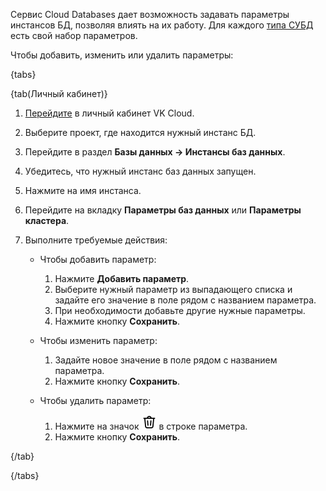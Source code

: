 Сервис Cloud Databases дает возможность задавать параметры инстансов БД, позволяя влиять на их работу. Для каждого [типа СУБД](../../concepts/types) есть свой набор параметров.

Чтобы добавить, изменить или удалить параметры:

{tabs}

{tab(Личный кабинет)}

1. [Перейдите](https://msk.cloud.vk.com/app/) в личный кабинет VK Cloud.
1. Выберите проект, где находится нужный инстанс БД.
1. Перейдите в раздел **Базы данных → Инстансы баз данных**.
1. Убедитесь, что нужный инстанс баз данных запущен.
1. Нажмите на имя инстанса.
1. Перейдите на вкладку **Параметры баз данных** или **Параметры кластера**.
1. Выполните требуемые действия:

   - Чтобы добавить параметр:

     1. Нажмите **Добавить параметр**.
     1. Выберите нужный параметр из выпадающего списка и задайте его значение в поле рядом с названием параметра.
     1. При необходимости добавьте другие нужные параметры.
     1. Нажмите кнопку **Сохранить**.

   - Чтобы изменить параметр:

     1. Задайте новое значение в поле рядом с названием параметра.
     1. Нажмите кнопку **Сохранить**.

   - Чтобы удалить параметр:

     1. Нажмите на значок ![Корзина](./assets/trash-icon.svg "inline") в строке параметра.
     1. Нажмите кнопку **Сохранить**.

{/tab}

{/tabs}
